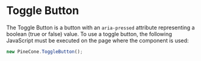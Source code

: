 # Toggle Button

The Toggle Button is a button with an `aria-pressed` attribute representing a boolean (true or false) value. To use a toggle button, the following JavaScript must be executed on the page where the component is used:

```javascript
new PineCone.ToggleButton();
```
